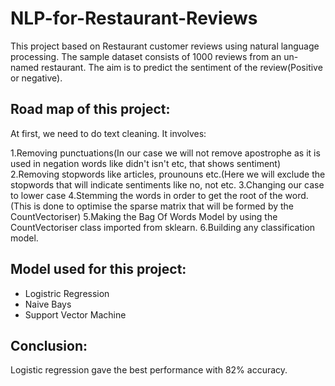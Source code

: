 # NLP-for-Restaurant-Reviews
This project based on Restaurant customer reviews using natural language processing. The sample dataset consists of 1000 reviews from an un-named restaurant. The aim is to predict the sentiment of the review(Positive or negative).

## Road map of this project: 

At first, we need to do text cleaning. It involves:
 
 1.Removing punctuations(In our case we will not remove apostrophe as it is used in negation words like didn't isn't etc, that shows sentiment)
 2.Removing stopwords like articles, prounouns etc.(Here we will exclude the stopwords that will indicate sentiments like no, not etc.
 3.Changing our case to lower case
 4.Stemming the words in order to get the root of the word.(This is done to optimise the sparse matrix that will be formed by the CountVectoriser)
 5.Making the Bag Of Words Model by using the CountVectoriser class imported from sklearn.
 6.Building any classification model. 

 ## Model used for this project:
 * Logistric Regression
 * Naive Bays
 * Support Vector Machine

## Conclusion: 
Logistic regression gave the best performance with 82% accuracy.
